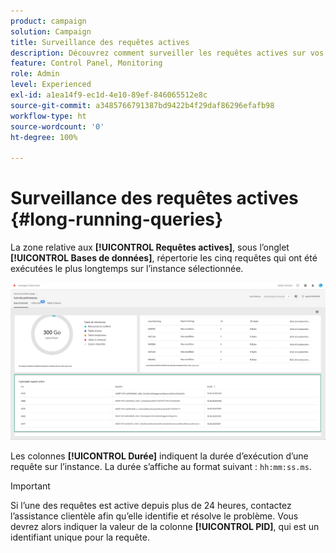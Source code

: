```yaml
---
product: campaign
solution: Campaign
title: Surveillance des requêtes actives
description: Découvrez comment surveiller les requêtes actives sur vos instances Campaign dans le panneau de contrôle.
feature: Control Panel, Monitoring
role: Admin
level: Experienced
exl-id: a1ea14f9-ec1d-4e10-89ef-846065512e8c
source-git-commit: a3485766791387bd9422b4f29daf86296efafb98
workflow-type: ht
source-wordcount: '0'
ht-degree: 100%

---
```


# Surveillance des requêtes actives {#long-running-queries}

La zone relative aux **[!UICONTROL Requêtes actives]**, sous l’onglet **[!UICONTROL Bases de données]**, répertorie les cinq requêtes qui ont été exécutées le plus longtemps sur l’instance sélectionnée.

![](assets/active-queries.png)

Les colonnes **[!UICONTROL Durée]** indiquent la durée d’exécution d’une requête sur l’instance. La durée s’affiche au format suivant : `hh:mm:ss.ms`.

>[!IMPORTANT]
>
>Si l’une des requêtes est active depuis plus de 24 heures, contactez l’assistance clientèle afin qu’elle identifie et résolve le problème. Vous devrez alors indiquer la valeur de la colonne **[!UICONTROL PID]**, qui est un identifiant unique pour la requête.
